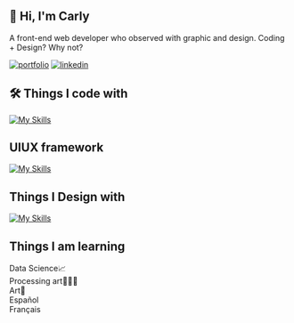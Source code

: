 ## 🚀 Hi, I'm Carly
A front-end web developer who observed with graphic and design. Coding + Design? Why not? 



[![portfolio](https://img.shields.io/badge/my_portfolio-000?style=for-the-badge&logo=ko-fi&logoColor=white)](https://carlyportfolio-890ca102755c.herokuapp.com/)
[![linkedin](https://img.shields.io/badge/linkedin-0A66C2?style=for-the-badge&logo=linkedin&logoColor=white)](https://www.linkedin.com/in/carly-o-ngakwan/)

## 🛠 Things I code with
[![My Skills](https://skillicons.dev/icons?i=html,css,scss,js,typescript,react,mysql)](https://skillicons.dev)


## UIUX framework
[![My Skills](https://skillicons.dev/icons?i=bootstrap,tailwind,mui)](https://skillicons.dev)
## Things I Design with
[![My Skills](https://skillicons.dev/icons?i=figma,xd,ai,ps,pr,ae)](https://skillicons.dev)
## Things I am learning
Data Science📈  
Processing art👩🏻‍🎨    
Art🌈  
Español  
Français

